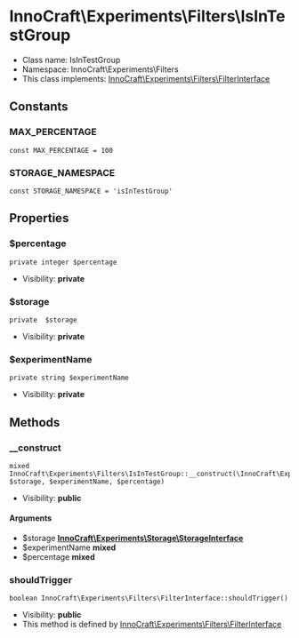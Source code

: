 InnoCraft\Experiments\Filters\IsInTestGroup
===============






* Class name: IsInTestGroup
* Namespace: InnoCraft\Experiments\Filters
* This class implements: [InnoCraft\Experiments\Filters\FilterInterface](InnoCraft-Experiments-Filters-FilterInterface.md)


Constants
----------


### MAX_PERCENTAGE

    const MAX_PERCENTAGE = 100





### STORAGE_NAMESPACE

    const STORAGE_NAMESPACE = 'isInTestGroup'





Properties
----------


### $percentage

    private integer $percentage





* Visibility: **private**


### $storage

    private  $storage





* Visibility: **private**


### $experimentName

    private string $experimentName





* Visibility: **private**


Methods
-------


### __construct

    mixed InnoCraft\Experiments\Filters\IsInTestGroup::__construct(\InnoCraft\Experiments\Storage\StorageInterface $storage, $experimentName, $percentage)





* Visibility: **public**


#### Arguments
* $storage **[InnoCraft\Experiments\Storage\StorageInterface](InnoCraft-Experiments-Storage-StorageInterface.md)**
* $experimentName **mixed**
* $percentage **mixed**



### shouldTrigger

    boolean InnoCraft\Experiments\Filters\FilterInterface::shouldTrigger()





* Visibility: **public**
* This method is defined by [InnoCraft\Experiments\Filters\FilterInterface](InnoCraft-Experiments-Filters-FilterInterface.md)



